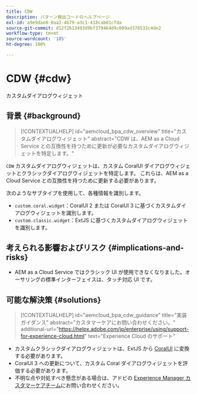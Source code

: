 ```yaml
---
title: CDW
description: パターン検出コードのヘルプページ
exl-id: a9e9dae8-0aa2-4679-a3c1-418cab01cfda
source-git-commit: d12f2613493d9bf379464d9c089ad376532c4de2
workflow-type: tm+mt
source-wordcount: '185'
ht-degree: 100%

---
```


# CDW {#cdw}

カスタムダイアログウィジェット

## 背景 {#background}

>[!CONTEXTUALHELP]
>id="aemcloud_bpa_cdw_overview"
>title="カスタムダイアログウィジェット"
>abstract="CDW は、AEM as a Cloud Service との互換性を持つために更新が必要なカスタムダイアログウィジェットを特定します。"

`CDW` カスタムダイアログウィジェットは、カスタム CoralUI ダイアログウィジェットとクラシックダイアログウィジェットを特定します。 これらは、AEM as a Cloud Service との互換性を持つために更新する必要があります。

次のようなサブタイプを使用して、各種情報を識別します。

* `custom.coral.widget`：CoralUI 2 または CoralUI 3 に基づくカスタムダイアログウィジェットを識別します。
* `custom.classic.widget`：ExtJS に基づくカスタムダイアログウィジェットを識別します。

## 考えられる影響およびリスク {#implications-and-risks}

* AEM as a Cloud Service ではクラシック UI が使用できなくなりました。オーサリングの標準インターフェイスは、タッチ対応 UI です。

## 可能な解決策 {#solutions}

>[!CONTEXTUALHELP]
>id="aemcloud_bpa_cdw_guidance"
>title="実装ガイダンス"
>abstract="カスタマーケアにお問い合わせください。"
>additional-url="https://helpx.adobe.com/jp/enterprise/using/support-for-experience-cloud.html" text="Experience Cloud のサポート"

* カスタムクラシックダイアログウィジェットは、ExtJS から [CoralUI](https://developer.adobe.com/experience-manager/reference-materials/6-5/coral-ui/coralui3/getting-started.html) に変換する必要があります。
* CoralUI 3 への更新について、カスタム Coral ダイアログウィジェットを評価する必要があります。
* 不明な点や対処すべき懸念がある場合は、アドビの [Experience Manager カスタマーケアチーム](https://helpx.adobe.com/jp/enterprise/using/support-for-experience-cloud.html)にお問い合わせください。
